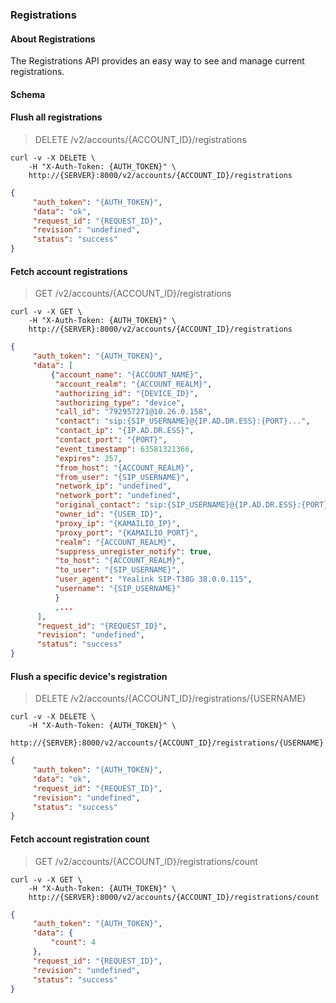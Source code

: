 ### Registrations

#### About Registrations

The Registrations API provides an easy way to see and manage current registrations.

#### Schema



#### Flush all registrations

> DELETE /v2/accounts/{ACCOUNT_ID}/registrations

```shell
curl -v -X DELETE \
    -H "X-Auth-Token: {AUTH_TOKEN}" \
    http://{SERVER}:8000/v2/accounts/{ACCOUNT_ID}/registrations
```

```json
{
     "auth_token": "{AUTH_TOKEN}",
     "data": "ok",
     "request_id": "{REQUEST_ID}",
     "revision": "undefined",
     "status": "success"
}
```

#### Fetch account registrations

> GET /v2/accounts/{ACCOUNT_ID}/registrations

```shell
curl -v -X GET \
    -H "X-Auth-Token: {AUTH_TOKEN}" \
    http://{SERVER}:8000/v2/accounts/{ACCOUNT_ID}/registrations
```

```json
{
     "auth_token": "{AUTH_TOKEN}",
     "data": [
         {"account_name": "{ACCOUNT_NAME}",
          "account_realm": "{ACCOUNT_REALM}",
          "authorizing_id": "{DEVICE_ID}",
          "authorizing_type": "device",
          "call_id": "792957271@10.26.0.158",
          "contact": "sip:{SIP_USERNAME}@{IP.AD.DR.ESS}:{PORT}...",
          "contact_ip": "{IP.AD.DR.ESS}",
          "contact_port": "{PORT}",
          "event_timestamp": 63581321366,
          "expires": 257,
          "from_host": "{ACCOUNT_REALM}",
          "from_user": "{SIP_USERNAME}",
          "network_ip": "undefined",
          "network_port": "undefined",
          "original_contact": "sip:{SIP_USERNAME}@{IP.AD.DR.ESS}:{PORT}...",
          "owner_id": "{USER_ID}",
          "proxy_ip": "{KAMAILIO_IP}",
          "proxy_port": "{KAMAILIO_PORT}",
          "realm": "{ACCOUNT_REALM}",
          "suppress_unregister_notify": true,
          "to_host": "{ACCOUNT_REALM}",
          "to_user": "{SIP_USERNAME}",
          "user_agent": "Yealink SIP-T38G 38.0.0.115",
          "username": "{SIP_USERNAME}"
          }
          ,...
      ],
      "request_id": "{REQUEST_ID}",
      "revision": "undefined",
      "status": "success"
}
```

#### Flush a specific device's registration

> DELETE /v2/accounts/{ACCOUNT_ID}/registrations/{USERNAME}

```shell
curl -v -X DELETE \
    -H "X-Auth-Token: {AUTH_TOKEN}" \
    http://{SERVER}:8000/v2/accounts/{ACCOUNT_ID}/registrations/{USERNAME}
```

```json
{
     "auth_token": "{AUTH_TOKEN}",
     "data": "ok",
     "request_id": "{REQUEST_ID}",
     "revision": "undefined",
     "status": "success"
}
```

#### Fetch account registration count

> GET /v2/accounts/{ACCOUNT_ID}/registrations/count

```shell
curl -v -X GET \
    -H "X-Auth-Token: {AUTH_TOKEN}" \
    http://{SERVER}:8000/v2/accounts/{ACCOUNT_ID}/registrations/count
```

```json
{
     "auth_token": "{AUTH_TOKEN}",
     "data": {
         "count": 4
     },
     "request_id": "{REQUEST_ID}",
     "revision": "undefined",
     "status": "success"
}
```
